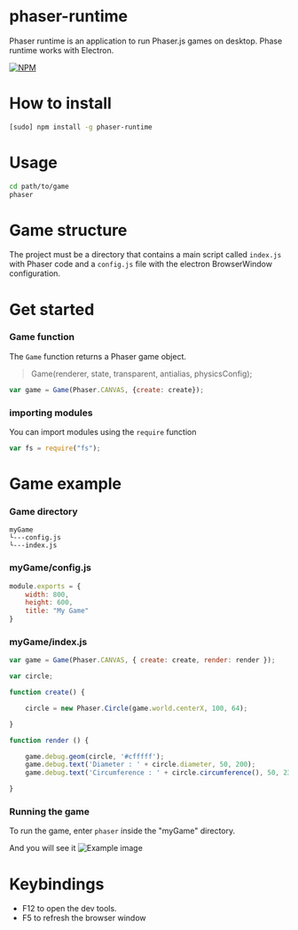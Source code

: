 # phaser-runtime
Phaser runtime is an application to run Phaser.js games on desktop. Phase runtime works with Electron.

[![NPM](https://nodei.co/npm/phaser-runtime.png?downloads=true&downloadRank=true&stars=true)](https://nodei.co/npm/phaser-runtime/)

# How to install
```bash
[sudo] npm install -g phaser-runtime
```

# Usage
```bash
cd path/to/game
phaser
```
# Game structure
The project must be a directory that contains a main script called ```index.js``` with Phaser code and a ```config.js``` file with the electron BrowserWindow configuration.

# Get started

### Game function

The ```Game``` function returns a Phaser game object.

> Game(renderer, state, transparent, antialias, physicsConfig);

```javascript
var game = Game(Phaser.CANVAS, {create: create});
```

### importing modules

You can import modules using the ```require``` function

```javascript
var fs = require("fs");
```

# Game example

### Game directory

```
myGame
└---config.js
└---index.js
```
### myGame/config.js

```javascript
module.exports = {
	width: 800,
	height: 600,
	title: "My Game"
}
```

### myGame/index.js

```javascript
var game = Game(Phaser.CANVAS, { create: create, render: render });

var circle;

function create() {

	circle = new Phaser.Circle(game.world.centerX, 100, 64);

}

function render () {

	game.debug.geom(circle, '#cfffff');
	game.debug.text('Diameter : ' + circle.diameter, 50, 200);
	game.debug.text('Circumference : ' + circle.circumference(), 50, 230);

}
```

### Running the game
To run the game, enter ```phaser``` inside the "myGame" directory.

And you will see it
![Example image](https://lh3.googleusercontent.com/u/0/d/0B4u0L5wy_IY8Q1NDd204NVVHUVE=s1600-k-iv1)

# Keybindings

- F12 to open the dev tools.
- F5 to refresh the browser window

